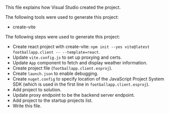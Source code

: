 This file explains how Visual Studio created the project.

The following tools were used to generate this project:
- create-vite

The following steps were used to generate this project:
- Create react project with create-vite: `npm init --yes vite@latest footballapp.client -- --template=react`.
- Update `vite.config.js` to set up proxying and certs.
- Update `App` component to fetch and display weather information.
- Create project file (`footballapp.client.esproj`).
- Create `launch.json` to enable debugging.
- Create `nuget.config` to specify location of the JavaScript Project System SDK (which is used in the first line in `footballapp.client.esproj`).
- Add project to solution.
- Update proxy endpoint to be the backend server endpoint.
- Add project to the startup projects list.
- Write this file.
